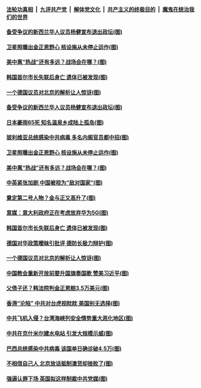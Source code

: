 ####  [法轮功真相](../../../../basic/blob/master/README.md?t=07110102) &nbsp;|&nbsp; [九评共产党](../../../../9ping.md/blob/master/README.md?t=07110102) &nbsp;|&nbsp; [解体党文化](../../../../jtdwh.md/blob/master/README.md?t=07110102)  &nbsp;|&nbsp; [共产主义的终极目的](../../../../gczydzjmd.md/blob/master/README.md?t=07110102) &nbsp;|&nbsp; [魔鬼在统治我们的世界](../../../../mgztzwmdsj.md/blob/master/README.md?t=07110102) 

#### [备受争议的新西兰华人议员杨健宣布退出政坛(图)](../pages/p9/939271.md?t=07110102) 


#### [卫星照曝出金正恩野心 核设施从未停止运作(图)](../pages/p9/939154.md?t=07110102) 

#### [美中离“热战”还有多远？战场会在哪？(图)](../pages/p9/939226.md?t=07110102) 

#### [韩国首尔市长失联后身亡 遗体已被发现(图)](../pages/p9/939157.md?t=07110102) 

#### [一个德国议员对北京的解析让人惊讶(图)](../pages/p9/939075.md?t=07110102) 

#### [备受争议的新西兰华人议员杨健宣布退出政坛(图)](../pages/p9/939271.md?t=07110102) 

#### [日本豪雨65死 知名温泉乡成陆上孤岛(图)](../pages/p9/939260.md?t=07110102) 

#### [玻利维亚总统感染中共病毒 多名内阁官员都中招(图)](../pages/p9/939229.md?t=07110102) 


#### [卫星照曝出金正恩野心 核设施从未停止运作(图)](../pages/p9/939154.md?t=07110102) 

#### [美中离“热战”还有多远？战场会在哪？(图)](../pages/p9/939226.md?t=07110102) 

#### [中英紧张加剧 中国被视为“敌对国家”(图)](../pages/p9/939224.md?t=07110102) 

#### [奠定第二号人物？金与正又高升了(图)](../pages/p9/939161.md?t=07110102) 

#### [意媒：意大利政府正在考虑放弃华为5G(图)](../pages/p9/939159.md?t=07110102) 

#### [韩国首尔市长失联后身亡 遗体已被发现(图)](../pages/p9/939157.md?t=07110102) 

#### [德国对华政策暧昧引批评 德防长极力辩护(图)](../pages/p9/939156.md?t=07110102) 

#### [一个德国议员对北京的解析让人惊讶(图)](../pages/p9/939075.md?t=07110102) 

#### [中国教会重新开放前要升国旗奏国歌 赞美习近平(图)](../pages/p9/939106.md?t=07110102) 

#### [父债子还？韩法院判金正恩赔3.5万美元(图)](../pages/p9/939064.md?t=07110102) 

#### [香港“沦陷” 中共对台虎视眈眈 美国别无选择(图)](../pages/p9/939008.md?t=07110102) 

#### [中共飞机入侵？台湾海峡列安全情势重大恶化地区(图)](../pages/p9/939057.md?t=07110102) 

#### [中共在克什米尔建水电站 引发大规模示威(图)](../pages/p9/938978.md?t=07110102) 

#### [巴西总统感染中共病毒 该国单日确诊破4.5万(图)](../pages/p9/939022.md?t=07110102) 

#### [不相信自己人 北京放话抵制澳货却挫败了(图)](../pages/p9/938953.md?t=07110102) 

#### [强逼认罪下场 英国拟这样制裁中共党媒(图)](../pages/p9/938940.md?t=07110102) 

